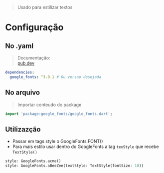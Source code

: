 >Usado para estilizar textos
# Configuração
## No .yaml
>Documentação: <br>
[pub.dev](https://pub.dev/packages/google_fonts)<br>
```yaml
dependencies:
  google_fonts: ^3.0.1 # Ou versao desejada
```
## No arquivo
>Importar conteudo do package
```dart
import 'package:google_fonts/google_fonts.dart';
```
## Utilizazção
- Passar em tags style o GoogleFonts.FONT()
- Para mais estilo usar dentro do GoogleFonts a tag ```texStyle``` que recebe ```TextStyle()```
```dart
style: GoogleFonts.acme()
style: GoogleFonts.aBeeZee(textStyle: TextStyle(fontSize: 10))
```